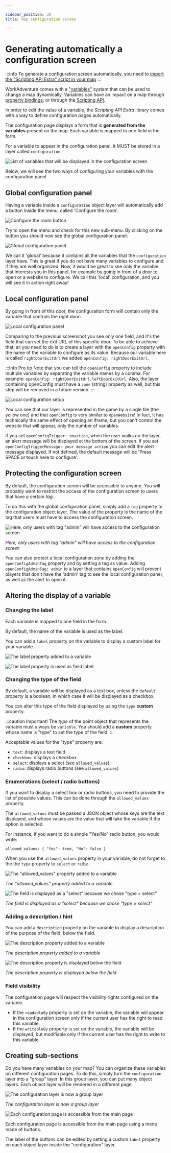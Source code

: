 ```yaml
---

sidebar_position: 30
title: Map configuration screen

---
```


# Generating automatically a configuration screen

:::info
To generate a configuration screen automatically, you need to [import the "Scripting API Extra" script in your map](/developer/map-scripting/scripting-api-extra/#importing-the-extended-features)
:::

WorkAdventure comes with a ["variables"](/developer/map-scripting/references/api-state) system that can be used
to change a map dynamically. Variables can have an impact on a map through [property bindings](variable-to-property-binding),
or through the [Scripting API](/developer/map-scripting/references/api-state).

In order to edit the value of a variable, the *Scripting API Extra* library comes with a way to define configuration
pages automatically.

The configuration page displays a form that is **generated from the variables** present on the map.
Each variable is mapped to one field in the form.

For a variable to appear in the configuration panel, it MUST be stored in a layer called `configuration`.

![List of variables that will be displayed in the configuration screen](images/variables_in_configuration_layer.png)

Below, we will see the two ways of configuring your variables with the configuration panel.

## Global configuration panel

Having a variable inside a `configuration` object layer will automatically add a button inside the menu, called 'Configure the room'.

![Configure the room button](images/configure_the_room_button.png)

Try to open the menu and check for this new sub-menu. By clicking on the button you should now see the global configuration panel:

![Global configuration panel](images/configuration_panel_global.png)

We call it 'global' because it contains all the variables that the `configuration` layer have.
This is great if you do not have many variables to configure and if they are well organized.
Now, it would be great to see only the variable that interests you in this panel, for example by going in front of a door to open or a website to configure.
We call this 'local' configuration, and you will see it in action right away!

## Local configuration panel

By going in front of this door, the configuration form will contain only the variable that controls the right door:

![Local configuration panel](images/configuration_panel_local.png)

Comparing to the previous screenshot you see only one field, and it's the field that can set the exit URL of this specific door.
To be able to achieve that, all you need to do is to create a layer with the `openConfig` property with the name of the variable to configure as its value.
Because our variable here is called `rightDoorExitUrl` we added `openConfig: rightDoorExitUrl`.

:::info Pro tip
Note that you can tell the `openConfig` property to include multiple variables by separating the variable names by a comma.
For example: `openConfig: rightDoorExitUrl,leftDoorExitUrl`.
Also, the layer containing openConfig must have a `zone` (string) property as well, but this step will be removed in a future version.
:::

![Local configuration setup](images/local_configuration_setup_tiled.png)

You can see that our layer is represented in the game by a single tile (the yellow one) and that `openConfig` is very similar to `openWebsite`!
In fact, it has technically the same effect of opening an iframe, but you can't control the website that will appear, only the number of variables.

If you set `openConfigTrigger: onaction`, when the user walks on the layer, an alert message will be displayed at the bottom of the screen.
If you set `openConfigTriggerMessage: your message action` you can edit the alert message displayed. If not defined, the default message will be 'Press SPACE or touch here to configure'.

## Protecting the configuration screen

By default, the configuration screen will be accessible to anyone. You will probably want to restrict the access of the
configuration screen to users that have a certain *tag*.

To do this with the global configuration panel, simply add a `tag` property to the configuration object layer. The value of the property is the name of the tag
that users must have to access the configuration screen.

![Here, only users with tag "admin" will have access to the configuration screen](images/configuration_tag.png)

_Here, only users with tag "admin" will have access to the configuration screen_

You can also protect a local configuration zone by adding the `openConfigAdminTag` property and by setting a tag as value.
Adding `openConfigAdminTag: admin` to a layer that contains `openConfig` will prevent players that don't have the 'admin' tag to see the local configuration panel, as well as the alert to open it.

## Altering the display of a variable

### Changing the label

Each variable is mapped to one field in the form.

By default, the name of the variable is used as the label.

You can add a `label` property on the variable to display a custom label for your variable.

![The label property added to a variable](images/configuration_label.png)

![The label property is used as field label](images/configuration_label_screenshot.png)

### Changing the type of the field

By default, a variable will be displayed as a text box, unless the `default` property is a boolean, in which case
it will be displayed as a checkbox.

You can alter this type of the field displayed by using the `type` **custom** property.

:::caution Important!
The *type* of the point object  that represents the variable must always be `variable`. You should add
a **custom** property whose name is "type" to set the type of the field.
:::

Acceptable values for the "type" property are:

- `text`: displays a text field
- `checkbox`: displays a checkbox
- `select`: displays a select (see `allowed_values`)
- `radio`: displays radio buttons (see `allowed_values`)

### Enumerations (select / radio buttons)

If you want to display a select box or radio buttons, you need to provide the list of possible values.
This can be done through the `allowed_values` property.

The `allowed_values` must be passed a JSON object whose keys are the text displayed, and whose values are the value that
will take the variable if the option is selected.

For instance, if you want to do a simple "Yes/No" radio button, you would write:

`allowed_values: {
    "Yes": true,
    "No": false
}`

When you use the `allowed_values` property in your variable, do not forget to the the `type` property to `select` or `radio`.

![The "allowed_values" property added to a variable](images/configuration_allowed_values.png)

_The "allowed_values" property added to a variable_

![The field is displayed as a "select" because we chose "type = select"](images/configuration_allowed_values_description.png)

_The field is displayed as a "select" because we chose "type = select"_


### Adding a description / hint

You can add a `description` property on the variable to display a description of the purpose of the field, below
the field.

![The description property added to a variable](images/configuration_description.png)

_The description property added to a variable_

![The description property is displayed below the field](images/configuration_description_screenshot.png)

_The description property is displayed below the field_

### Field visibility

The configuration page will respect the visibility rights configured on the variable.

- If the `readableBy` property is set on the variable, the variable will appear in the configuration screen only if the current user has the right
to read this variable.
- If the `writableBy` property is set on the variable, the variable will be displayed, but modifiable only if the current user has the right
to write to this variable.

## Creating sub-sections

Do you have many variables on your map? You can organize these variables on different configuration pages.
To do this, simply turn the `configuration` layer into a "group" layer. In this group layer, you can put many object
layers. Each object layer will be rendered in a different page.

![The configuration layer is now a group layer](images/configuration_layers_tree.png)

_The configuration layer is now a group layer_

![Each configuration page is accessible from the main page](images/configuration_main_page.png)

Each configuration page is accessible from the main page using a menu made of buttons.

The label of the buttons can be edited by setting a custom `label` property on each object layer inside the "configuration" layer.
